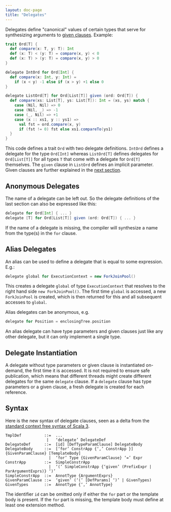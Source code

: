 ```yaml
---
layout: doc-page
title: "Delegates"
---
```


Delegates define "canonical" values of certain types
that serve for synthesizing arguments to [given clauses](./inferable-params.html). Example:

```scala
trait Ord[T] {
  def compare(x: T, y: T): Int
  def (x: T) < (y: T) = compare(x, y) < 0
  def (x: T) > (y: T) = compare(x, y) > 0
}

delegate IntOrd for Ord[Int] {
  def compare(x: Int, y: Int) =
    if (x < y) -1 else if (x > y) +1 else 0
}

delegate ListOrd[T] for Ord[List[T]] given (ord: Ord[T]) {
  def compare(xs: List[T], ys: List[T]): Int = (xs, ys) match {
    case (Nil, Nil) => 0
    case (Nil, _) => -1
    case (_, Nil) => +1
    case (x :: xs1, y :: ys1) =>
      val fst = ord.compare(x, y)
      if (fst != 0) fst else xs1.compareTo(ys1)
  }
}
```
This code defines a trait `Ord` with two delegate definitions. `IntOrd` defines
a delegate for the type `Ord[Int]` whereas `ListOrd[T]` defines delegates
for `Ord[List[T]]` for all types `T` that come with a delegate for `Ord[T]` themselves.
The `given` clause in `ListOrd` defines an implicit parameter.
Given clauses are further explained in the [next section](./inferable-params.html).

## Anonymous Delegates

The name of a delegate can be left out. So the delegate definitions
of the last section can also be expressed like this:
```scala
delegate for Ord[Int] { ... }
delegate [T] for Ord[List[T]] given (ord: Ord[T]) { ... }
```
If the name of a delegate is missing, the compiler will synthesize a name from
the type(s) in the `for` clause.

## Alias Delegates

An alias can be used to define a delegate that is equal to some expression. E.g.:
```scala
delegate global for ExecutionContext = new ForkJoinPool()
```
This creates a delegate `global` of type `ExecutionContext` that resolves to the right hand side `new ForkJoinPool()`.
The first time `global` is accessed, a new `ForkJoinPool` is created, which is then
returned for this and all subsequent accesses to `global`.

Alias delegates can be anonymous, e.g.
```scala
delegate for Position = enclosingTree.position
```
An alias delegate can have type parameters and given clauses just like any other delegate, but it can only implement a single type.

## Delegate Instantiation

A delegate without type parameters or given clause is instantiated on-demand, the first
time it is accessed. It is not required to ensure safe publication, which means that
different threads might create different delegates for the same `delegate` clause.
If a `delegate` clause has type parameters or a given clause, a fresh delegate is
created for each reference.

## Syntax

Here is the new syntax of delegate clauses, seen as a delta from the [standard context free syntax of Scala 3](http://dotty.epfl.ch/docs/internals/syntax.html).
```
TmplDef          ::=  ...
                  |   ‘delegate’ DelegateDef
DelegateDef      ::=  [id] [DefTypeParamClause] DelegateBody
DelegateBody     ::=  [‘for’ ConstrApp {‘,’ ConstrApp }] {GivenParamClause} [TemplateBody]
                   |  ‘for’ Type {GivenParamClause} ‘=’ Expr
ConstrApp        ::=  SimpleConstrApp
                   |  ‘(’ SimpleConstrApp {‘given’ (PrefixExpr | ParArgumentExprs)} ‘)’
SimpleConstrApp  ::=  AnnotType {ArgumentExprs}
GivenParamClause ::=  ‘given’ (‘(’ [DefParams] ‘)’ | GivenTypes)
GivenTypes       ::=  AnnotType {‘,’ AnnotType}
```
The identifier `id` can be omitted only if either the `for` part or the template body is present.
If the `for` part is missing, the template body must define at least one extension method.
